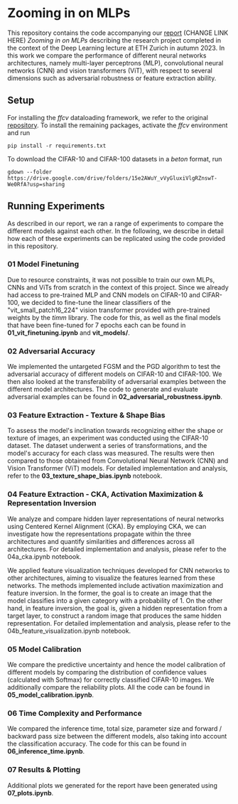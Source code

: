 ﻿# Zooming in on MLPs

This repository contains the code accompanying our [report](https://docs.google.com/document/d/1t5WilwNGPhp19uKhuBTlZVlwhGhy3XiAn2nhRJZDp58/edit?usp=sharing) (CHANGE LINK HERE)  *Zooming in on MLPs* describing the research project completed in the context of the Deep Learning lecture at ETH Zurich in autumn 2023. In this work we compare the performance of different neural networks architectures, namely multi-layer perceptrons (MLP), convolutional neural networks (CNN) and vision transformers (ViT), with respect to several dimensions such as adversarial robustness or feature extraction ability. 

## Setup
For installing the *ffcv* dataloading framework, we refer to the original [repository](https://github.com/libffcv/ffcv). To install the remaining packages, activate the *ffcv* environment and run 
```
pip install -r requirements.txt
```
To download the CIFAR-10 and CIFAR-100 datasets in a *beton* format, run
```
gdown --folder https://drive.google.com/drive/folders/15e2AWuY_vVyGluxiVlgRZnswT-We0RfA?usp=sharing
```

## Running Experiments
As described in our report, we ran a range of experiments to compare the different models against each other. In the following, we describe in detail how each of these experiments can be replicated using the code provided in this repository. 

### 01 Model Finetuning
Due to resource constraints, it was not possible to train our own MLPs, CNNs and ViTs from scratch in the context of this project. Since we already had access to pre-trained MLP and CNN models on CIFAR-10 and CIFAR-100, we decided to fine-tune the linear classifiers of the "vit_small_patch16_224" vision transformer provided with pre-trained weights by the *timm* library. The code for this, as well as the final models that have been fine-tuned for 7 epochs each can be found in **01_vit_finetuning.ipynb** and **vit_models/**.

### 02 Adversarial Accuracy
We implemented the untargeted FGSM and the PGD algorithm to test the adversarial accuracy of different models on CIFAR-10 and CIFAR-100. We then also looked at the transferability of adversarial examples between the different model architectures. The code to generate and evaluate adversarial examples can be found in **02_adversarial_robustness.ipynb**.

### 03 Feature Extraction - Texture & Shape Bias
To assess the model's inclination towards recognizing either the shape or texture of images, an experiment was conducted using the CIFAR-10 dataset. The dataset underwent a series of transformations, and the model's accuracy for each class was measured. The results were then compared to those obtained from Convolutional Neural Network (CNN) and Vision Transformer (ViT) models. For detailed implementation and analysis, refer to the **03_texture_shape_bias.ipynb** notebook. 

### 04 Feature Extraction - CKA, Activation Maximization & Representation Inversion
We analyze and compare hidden layer representations of neural networks using Centered Kernel Alignment (CKA). By employing CKA, we can investigate how the representations propagate within the three architectures and quantify similarities and differences across all architectures. For detailed implementation and analysis, please refer to the 04a_cka.ipynb notebook.

We applied feature visualization techniques developed for CNN networks to other architectures, aiming to visualize the features learned from these networks. The methods implemented include activation maximization and feature inversion. In the former, the goal is to create an image that the model classifies into a given category with a probability of 1. On the other hand, in feature inversion, the goal is, given a hidden representation from a target layer, to construct a random image that produces the same hidden representation. For detailed implementation and analysis, please refer to the 04b_feature_visualization.ipynb notebook.

### 05 Model Calibration
We compare the predictive uncertainty and hence the model calibration of different models by comparing the distribution of confidence values (calculated with Softmax) for correctly classified CIFAR-10 images. We additionally compare the reliability plots. All the code can be found in **05_model_calibration.ipynb**.

### 06 Time Complexity and Performance
We compared the inference time, total size, parameter size and forward / backward pass size between the different models, also taking into account the classification accuracy. The code for this can be found in **06_inference_time.ipynb**.

### 07 Results & Plotting
Additional plots we generated for the report have been generated using **07_plots.ipynb**.
